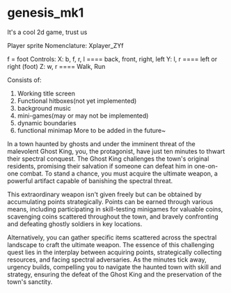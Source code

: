 # genesis_mk1
It's a cool 2d game, trust us

Player sprite Nomenclature:
Xplayer_ZYf

f = foot
Controls:
X: b, f, r, l    ====    back, front, right, left
Y: l, r          ====    left or right (foot)
Z: w, r          ====    Walk, Run


Consists of:
1. Working title screen
2. Functional hitboxes(not yet implemented)
3. background music
4. mini-games(may or may not be implemented)
5. dynamic boundaries
6. functional minimap
   More to be added in the future~


In a town haunted by ghosts and under the imminent threat of the malevolent Ghost King, you, the protagonist, have just ten minutes to thwart their spectral conquest. The Ghost King challenges the town's original residents, promising their salvation if someone can defeat him in one-on-one combat. To stand a chance, you must acquire the ultimate weapon, a powerful artifact capable of banishing the spectral threat.

This extraordinary weapon isn't given freely but can be obtained by accumulating points strategically. Points can be earned through various means, including participating in skill-testing minigames for valuable coins, scavenging coins scattered throughout the town, and bravely confronting and defeating ghostly soldiers in key locations.

Alternatively, you can gather specific items scattered across the spectral landscape to craft the ultimate weapon. The essence of this challenging quest lies in the interplay between acquiring points, strategically collecting resources, and facing spectral adversaries. As the minutes tick away, urgency builds, compelling you to navigate the haunted town with skill and strategy, ensuring the defeat of the Ghost King and the preservation of the town's sanctity.
